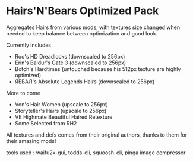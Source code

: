 # Hairs'N'Bears Optimized Pack

Aggregates Hairs from various mods, with textures size changed when needed to keep balance between optimization and good look.

Currently includes 

- Roo's HD Dreadlocks (downscaled to 256px)
- Erin's Baldur's Gate 3 (downscaled to 256px)
- Botch's Hardtimes (untouched because his 512px texture are highly optimized)
- ЯEБAЛ's Absolute Legends Hairs (downscaled to 256px)

More to come

- Von's Hair Women (upscale to 256px)
- Storyteller's Hairs (upscale to 256px)
- VE Highmate Beautiful Haired Retexture
- Some Selected from RH2

All textures and defs comes from their original authors, thanks to them for their amazing mods!

tools used : waifu2x-gui, todds-cli, squoosh-cli, pinga image compressor
